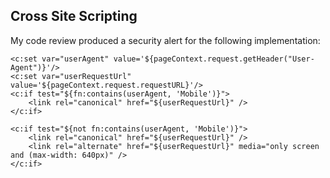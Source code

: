## Cross Site Scripting

My code review produced a security alert for the following implementation:
```
<c:set var="userAgent" value='${pageContext.request.getHeader("User-Agent")}'/>
<c:set var="userRequestUrl" value='${pageContext.request.requestURL}'/>
<c:if test="${fn:contains(userAgent, 'Mobile')}">
    <link rel="canonical" href="${userRequestUrl}" />
</c:if>

<c:if test="${not fn:contains(userAgent, 'Mobile')}">
    <link rel="canonical" href="${userRequestUrl}" />
    <link rel="alternate" href="${userRequestUrl}" media="only screen and (max-width: 640px)" />
</c:if>
```
